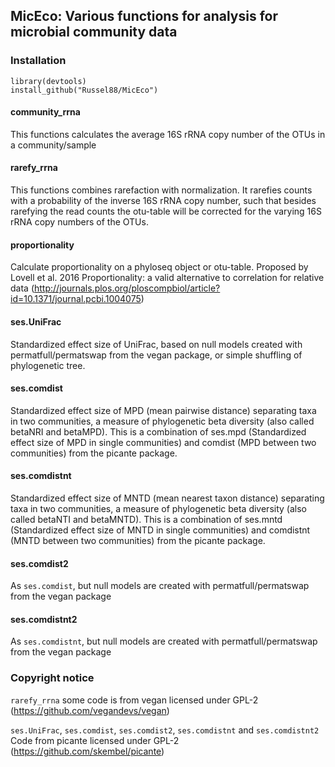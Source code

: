 MicEco: Various functions for analysis for microbial community data
-------------------------------------------------------------------

### Installation

    library(devtools)
    install_github("Russel88/MicEco")

#### community\_rrna

This functions calculates the average 16S rRNA copy number of the OTUs
in a community/sample

#### rarefy\_rrna

This functions combines rarefaction with normalization. It rarefies
counts with a probability of the inverse 16S rRNA copy number, such that
besides rarefying the read counts the otu-table will be corrected for
the varying 16S rRNA copy numbers of the OTUs.

#### proportionality

Calculate proportionality on a phyloseq object or otu-table. Proposed by
Lovell et al. 2016 Proportionality: a valid alternative to correlation
for relative data
(<http://journals.plos.org/ploscompbiol/article?id=10.1371/journal.pcbi.1004075>)

#### ses.UniFrac

Standardized effect size of UniFrac, based on null models created with
permatfull/permatswap from the vegan package, or simple shuffling of
phylogenetic tree.

#### ses.comdist

Standardized effect size of MPD (mean pairwise distance) separating taxa
in two communities, a measure of phylogenetic beta diversity (also
called betaNRI and betaMPD). This is a combination of ses.mpd
(Standardized effect size of MPD in single communities) and comdist (MPD
between two communities) from the picante package.

#### ses.comdistnt

Standardized effect size of MNTD (mean nearest taxon distance)
separating taxa in two communities, a measure of phylogenetic beta
diversity (also called betaNTI and betaMNTD). This is a combination of
ses.mntd (Standardized effect size of MNTD in single communities) and
comdistnt (MNTD between two communities) from the picante package.

#### ses.comdist2

As `ses.comdist`, but null models are created with permatfull/permatswap
from the vegan package

#### ses.comdistnt2

As `ses.comdistnt`, but null models are created with
permatfull/permatswap from the vegan package

### Copyright notice

`rarefy_rrna` some code is from vegan licensed under GPL-2
(<https://github.com/vegandevs/vegan>)

`ses.UniFrac`, `ses.comdist`, `ses.comdist2`, `ses.comdistnt` and
`ses.comdistnt2` Code from picante licensed under GPL-2
(<https://github.com/skembel/picante>)
